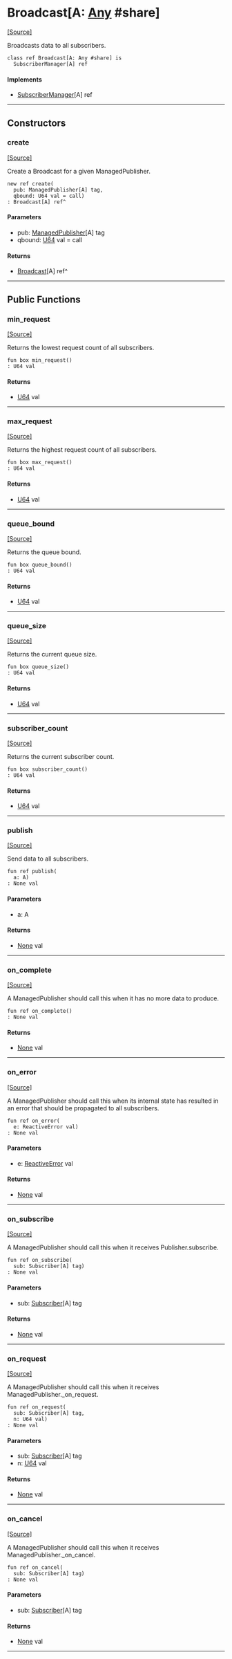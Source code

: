 # Broadcast\[A: [Any](builtin-Any.md) #share\]
<span class="source-link">[[Source]](src/reactive_streams/broadcast.md#L3)</span>

Broadcasts data to all subscribers.


```pony
class ref Broadcast[A: Any #share] is
  SubscriberManager[A] ref
```

#### Implements

* [SubscriberManager](reactive_streams-SubscriberManager.md)\[A\] ref

---

## Constructors

### create
<span class="source-link">[[Source]](src/reactive_streams/broadcast.md#L14)</span>


Create a Broadcast for a given ManagedPublisher.


```pony
new ref create(
  pub: ManagedPublisher[A] tag,
  qbound: U64 val = call)
: Broadcast[A] ref^
```
#### Parameters

*   pub: [ManagedPublisher](reactive_streams-ManagedPublisher.md)\[A\] tag
*   qbound: [U64](builtin-U64.md) val = call

#### Returns

* [Broadcast](reactive_streams-Broadcast.md)\[A\] ref^

---

## Public Functions

### min_request
<span class="source-link">[[Source]](src/reactive_streams/broadcast.md#L21)</span>


Returns the lowest request count of all subscribers.


```pony
fun box min_request()
: U64 val
```

#### Returns

* [U64](builtin-U64.md) val

---

### max_request
<span class="source-link">[[Source]](src/reactive_streams/broadcast.md#L27)</span>


Returns the highest request count of all subscribers.


```pony
fun box max_request()
: U64 val
```

#### Returns

* [U64](builtin-U64.md) val

---

### queue_bound
<span class="source-link">[[Source]](src/reactive_streams/broadcast.md#L33)</span>


Returns the queue bound.


```pony
fun box queue_bound()
: U64 val
```

#### Returns

* [U64](builtin-U64.md) val

---

### queue_size
<span class="source-link">[[Source]](src/reactive_streams/broadcast.md#L39)</span>


Returns the current queue size.


```pony
fun box queue_size()
: U64 val
```

#### Returns

* [U64](builtin-U64.md) val

---

### subscriber_count
<span class="source-link">[[Source]](src/reactive_streams/broadcast.md#L45)</span>


Returns the current subscriber count.


```pony
fun box subscriber_count()
: U64 val
```

#### Returns

* [U64](builtin-U64.md) val

---

### publish
<span class="source-link">[[Source]](src/reactive_streams/broadcast.md#L51)</span>


Send data to all subscribers.


```pony
fun ref publish(
  a: A)
: None val
```
#### Parameters

*   a: A

#### Returns

* [None](builtin-None.md) val

---

### on_complete
<span class="source-link">[[Source]](src/reactive_streams/broadcast.md#L123)</span>


A ManagedPublisher should call this when it has no more data to produce.


```pony
fun ref on_complete()
: None val
```

#### Returns

* [None](builtin-None.md) val

---

### on_error
<span class="source-link">[[Source]](src/reactive_streams/broadcast.md#L132)</span>


A ManagedPublisher should call this when its internal state has resulted in
an error that should be propagated to all subscribers.


```pony
fun ref on_error(
  e: ReactiveError val)
: None val
```
#### Parameters

*   e: [ReactiveError](reactive_streams-ReactiveError.md) val

#### Returns

* [None](builtin-None.md) val

---

### on_subscribe
<span class="source-link">[[Source]](src/reactive_streams/broadcast.md#L151)</span>


A ManagedPublisher should call this when it receives Publisher.subscribe.


```pony
fun ref on_subscribe(
  sub: Subscriber[A] tag)
: None val
```
#### Parameters

*   sub: [Subscriber](reactive_streams-Subscriber.md)\[A\] tag

#### Returns

* [None](builtin-None.md) val

---

### on_request
<span class="source-link">[[Source]](src/reactive_streams/broadcast.md#L164)</span>


A ManagedPublisher should call this when it receives
ManagedPublisher._on_request.


```pony
fun ref on_request(
  sub: Subscriber[A] tag,
  n: U64 val)
: None val
```
#### Parameters

*   sub: [Subscriber](reactive_streams-Subscriber.md)\[A\] tag
*   n: [U64](builtin-U64.md) val

#### Returns

* [None](builtin-None.md) val

---

### on_cancel
<span class="source-link">[[Source]](src/reactive_streams/broadcast.md#L214)</span>


A ManagedPublisher should call this when it receives
ManagedPublisher._on_cancel.


```pony
fun ref on_cancel(
  sub: Subscriber[A] tag)
: None val
```
#### Parameters

*   sub: [Subscriber](reactive_streams-Subscriber.md)\[A\] tag

#### Returns

* [None](builtin-None.md) val

---


